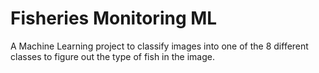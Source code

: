 # Fisheries Monitoring ML
A Machine Learning project to classify images into one of the 8 different classes to figure out the type of fish in the image.
